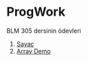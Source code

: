 # ProgWork

BLM 305 dersinin ödevleri

1. [Sayaç](https://smallsimplesafe.github.io/ProgWork/sayac.html)
2. [Array Demo](https://smallsimplesafe.github.io/ProgWork/Array%20Demo.html)

